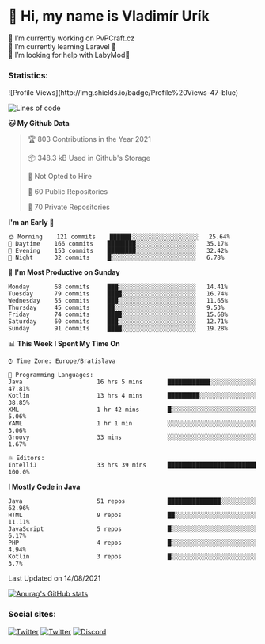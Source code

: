 <h1> 👋 Hi, my name is Vladimír Urík</h1>
<p>
 🔭 I’m currently working on PvPCraft.cz<br>
 🌱 I’m currently learning Laravel 💙<br>
 🤔 I’m looking for help with LabyMod💝<br>
</p>
<h3>Statistics:</h3>
<!--START_SECTION:waka-->
![Profile Views](http://img.shields.io/badge/Profile%20Views-47-blue)

![Lines of code](https://img.shields.io/badge/From%20Hello%20World%20I%27ve%20Written-4.0%20million%20lines%20of%20code-blue)

**🐱 My Github Data** 

> 🏆 803 Contributions in the Year 2021
 > 
> 📦 348.3 kB Used in Github's Storage 
 > 
> 🚫 Not Opted to Hire
 > 
> 📜 60 Public Repositories 
 > 
> 🔑 70 Private Repositories  
 > 
**I'm an Early 🐤** 

```text
🌞 Morning    121 commits    ██████░░░░░░░░░░░░░░░░░░░   25.64% 
🌆 Daytime    166 commits    ████████░░░░░░░░░░░░░░░░░   35.17% 
🌃 Evening    153 commits    ████████░░░░░░░░░░░░░░░░░   32.42% 
🌙 Night      32 commits     █░░░░░░░░░░░░░░░░░░░░░░░░   6.78%

```
📅 **I'm Most Productive on Sunday** 

```text
Monday       68 commits     ███░░░░░░░░░░░░░░░░░░░░░░   14.41% 
Tuesday      79 commits     ████░░░░░░░░░░░░░░░░░░░░░   16.74% 
Wednesday    55 commits     ███░░░░░░░░░░░░░░░░░░░░░░   11.65% 
Thursday     45 commits     ██░░░░░░░░░░░░░░░░░░░░░░░   9.53% 
Friday       74 commits     ████░░░░░░░░░░░░░░░░░░░░░   15.68% 
Saturday     60 commits     ███░░░░░░░░░░░░░░░░░░░░░░   12.71% 
Sunday       91 commits     ████░░░░░░░░░░░░░░░░░░░░░   19.28%

```


📊 **This Week I Spent My Time On** 

```text
⌚︎ Time Zone: Europe/Bratislava

💬 Programming Languages: 
Java                     16 hrs 5 mins       ████████████░░░░░░░░░░░░░   47.81% 
Kotlin                   13 hrs 4 mins       █████████░░░░░░░░░░░░░░░░   38.85% 
XML                      1 hr 42 mins        █░░░░░░░░░░░░░░░░░░░░░░░░   5.06% 
YAML                     1 hr 1 min          ░░░░░░░░░░░░░░░░░░░░░░░░░   3.06% 
Groovy                   33 mins             ░░░░░░░░░░░░░░░░░░░░░░░░░   1.67%

🔥 Editors: 
IntelliJ                 33 hrs 39 mins      █████████████████████████   100.0%

```

**I Mostly Code in Java** 

```text
Java                     51 repos            ███████████████░░░░░░░░░░   62.96% 
HTML                     9 repos             ██░░░░░░░░░░░░░░░░░░░░░░░   11.11% 
JavaScript               5 repos             █░░░░░░░░░░░░░░░░░░░░░░░░   6.17% 
PHP                      4 repos             █░░░░░░░░░░░░░░░░░░░░░░░░   4.94% 
Kotlin                   3 repos             █░░░░░░░░░░░░░░░░░░░░░░░░   3.7%

```



 Last Updated on 14/08/2021
<!--END_SECTION:waka-->

[![Anurag's GitHub stats](https://github-readme-stats.vercel.app/api?username=vladimir-urik)](https://github.com/anuraghazra/github-readme-stats)

<h3>Social sites:</h3>
<p><a href="https://twitter.com/GGGEDR" target="_blank"><img alt="Twitter" src="https://img.shields.io/badge/twitter-%231DA1F2.svg?&style=for-the-badge&logo=twitter&logoColor=white" /></a> <a href="https://www.reddit.com/user/GGGEDR" target="_blank"><img alt="Twitter" src="https://img.shields.io/badge/reddit-%23FE6262.svg?&style=for-the-badge&logo=reddit&logoColor=white" /></a> <a href="https://discord.com/users/535708984959827978" target="_blank"><img alt="Discord" src="https://img.shields.io/badge/discord-%235865f2.svg?&style=for-the-badge&logo=discord&logoColor=white" />
</p>
